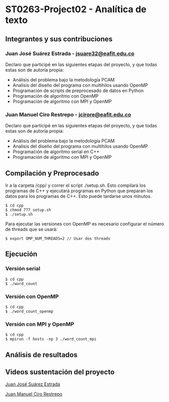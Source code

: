 # ST0263-Project02 - Analítica de texto
## Integrantes y sus contribuciones

### Juan José Suárez Estrada - jsuare32@eafit.edu.co
Declaro que participé en las siguientes etapas del proyecto, y que todas estas son de autoría propia:
* Análisis del problema bajo la metodología PCAM
* Analisis del diseño del programa con multihilos usando OpenMP
* Programación de scripts de preprocesado de datos en Python
* Programación de algoritmo con OpenMP
* Programación de algoritmo con MPI y OpenMP

### Juan Manuel Ciro Restrepo - jcirore@eafit.edu.co
Declaro que participé en las siguientes etapas del proyecto, y que todas estas son de autoría propia:
* Análisis del problema bajo la metodología PCAM
* Analisis del diseño del programa con multihilos usando OpenMP
* Programación de algoritmo serial en C++
* Programación de algoritmo con MPI y OpenMP

## Compilación y Preprocesado
Ir a la carpeta /cpp/ y correr el script ./setup.sh. Esto compilará los programas de C++ y ejecutará programas en Python que preparan los datos para los programas de C++. Esto puede tardarse unos minutos.

    $ cd cpp
    $ chmod 777 setup.sh
    $ ./setup.sh

Para ejecutar las versiones con OpenMP es necesario configurar el número de threads que se usará:

    $ export OMP_NUM_THREADS=2 // Usar dos threads

## Ejecución
### Versión serial
    $ cd cpp
    $ ./word_count

### Versión con OpenMP
    $ cd cpp
    $ ./word_count_openmp

### Versión con MPI y OpenMP
    $ cd cpp
    $ mpirun -f hosts -np 3 ./word_count_mpi

 ## Análisis de resultados

## Videos sustentación del proyecto
[Juan José Suárez Estrada](https://www.google.com)

[Juan Manuel Ciro Restrepo](https://www.google.com)

